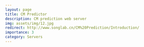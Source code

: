 ```yaml
---
layout: page
title: CM Predictor
description: CM prediction web server
img: assets/img/12.jpg
redirect: http://www.songlab.cn/CM%20Prediction/Introduction/
importance: 3
category: Servers
---
```



